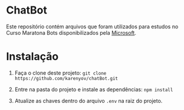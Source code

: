 # ChatBot
Este repositório contém arquivos que foram utilizados para estudos no Curso Maratona Bots disponibilizados pela [Microsoft](https://ticapacitacion.com/curso/botspt).

# Instalação
1. Faça o clone deste projeto:
`git clone https://github.com/karenyov/chatBot.git`

2. Entre na pasta do projeto e instale as dependências:
 `npm install`
 
3. Atualize as chaves dentro do arquivo `.env` na raiz do projeto. 